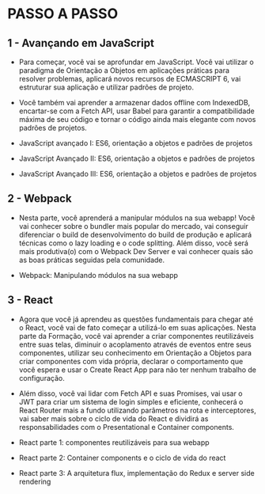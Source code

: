 # PASSO A PASSO

## 1 - Avançando em JavaScript
 
 - Para começar, você vai se aprofundar em JavaScript. Você vai utilizar o paradigma de Orientação a Objetos em aplicações práticas para resolver problemas, aplicará novos recursos de ECMASCRIPT 6, vai estruturar sua aplicação e utilizar padrões de projeto.

 - Você também vai aprender a armazenar dados offline com IndexedDB, encartar-se com a Fetch API, usar Babel para garantir a compatibilidade máxima de seu código e tornar o código ainda mais elegante com novos padrões de projetos.

 - JavaScript avançado I: ES6, orientação a objetos e padrões de projetos
 - JavaScript Avançado II: ES6, orientação a objetos e padrões de projetos
 - JavaScript Avançado III: ES6, orientação a objetos e padrões de projetos

## 2 - Webpack

- Nesta parte, você aprenderá a manipular módulos na sua webapp! Você vai conhecer sobre o bundler    mais popular do mercado, vai conseguir diferenciar o build de desenvolvimento do build de produção e aplicará técnicas como o lazy loading e o code splitting. Além disso, você será mais produtiva(o) com o Webpack Dev Server e vai conhecer quais são as boas práticas seguidas pela comunidade.

- Webpack: Manipulando módulos na sua webapp

## 3 - React

 - Agora que você já aprendeu as questões fundamentais para chegar até o React, você vai de fato começar a utilizá-lo em suas aplicações. Nesta parte da Formação, você vai aprender a criar componentes reutilizáveis entre suas telas, diminuir o acoplamento através de eventos entre seus componentes, utilizar seu conhecimento em Orientação a Objetos para criar componentes com vida própria, declarar o comportamento que você espera e usar o Create React App para não ter nenhum trabalho de configuração.

 - Além disso, você vai lidar com Fetch API e suas Promises, vai usar o JWT para criar um sistema de login simples e eficiente, conhecerá o React Router mais a fundo utilizando parâmetros na rota e interceptores, vai saber mais sobre o ciclo de vida do React e dividirá as responsabilidades com o Presentational e Container components.

 - React parte 1: componentes reutilizáveis para sua webapp
 - React parte 2: Container components e o ciclo de vida do react
 - React parte 3: A arquitetura flux, implementação do Redux e server side rendering